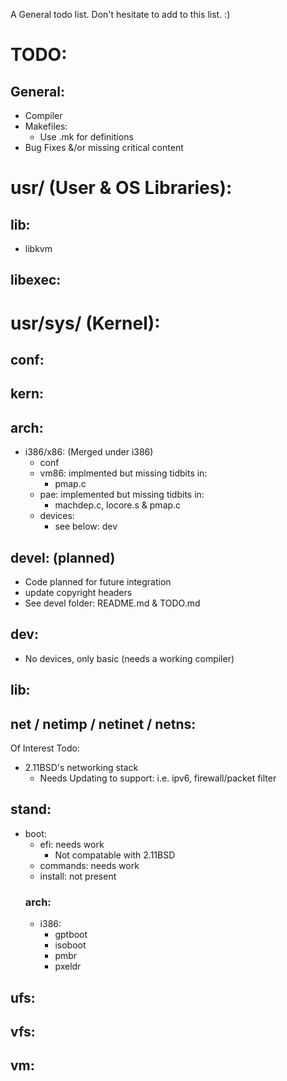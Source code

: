 A General todo list. Don't hesitate to add to this list. :)

# TODO:
## General:
- Compiler
- Makefiles:
	- Use .mk for definitions
- Bug Fixes &/or missing critical content

# usr/ (User & OS Libraries):
## lib:
- libkvm
		
## libexec:
		
# usr/sys/ (Kernel):
## conf:

## kern:
	
## arch:
- i386/x86: (Merged under i386)
	- conf
	- vm86: implmented but missing tidbits in:
		- pmap.c
	- pae: implemented but missing tidbits in:
		- machdep.c, locore.s & pmap.c
	- devices: 
		- see below: dev

## devel: (planned)
- Code planned for future integration
- update copyright headers
- See devel folder: README.md & TODO.md

## dev:
- No devices, only basic (needs a working compiler)

## lib:
	
## net / netimp / netinet / netns:
Of Interest Todo:
- 2.11BSD's networking stack
	- Needs Updating to support: i.e. ipv6, firewall/packet filter

## stand:
- boot:
	- efi: needs work
		- Not compatable with 2.11BSD 
	- commands: needs work
	- install: not present
	### arch:
	- i386:
		- gptboot
		- isoboot
		- pmbr
		- pxeldr

## ufs:

## vfs:

## vm:
